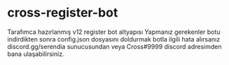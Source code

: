 # cross-register-bot
Tarafımca hazırlanmış v12 register bot altyapısı
Yapmanız gerekenler botu indirdikten sonra
config.json dosyasını doldurmak
botla ilgili hata alırsanız 
discord.gg/serendia sunucusundan veya Cross#9999 discord adresimden bana ulaşabilirsiniz.
